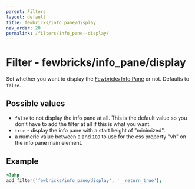 ```yaml
---
parent: Filters
layout: default
title: fewbricks/info_pane/display
nav_order: 20
permalink: /filters/info_pane--display/
---
```


# Filter - fewbricks/info_pane/display

Set whether you want to display the [Fewbricks Info Pane](/info-pane) or not. Defaults to `false`.

## Possible values

- `false` to not display the info pane at all. This is the default value so you don't have to add the filter at all if this
is what you want.
- `true` - display the info pane with a start height of "minimized".
- a numeric value between `0` and `100` to use for the css property "vh" on the info pane main element.

## Example
```php
<?php
add_filter('fewbricks/info_pane/display', '__return_true');
```
